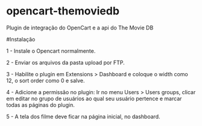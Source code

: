 # opencart-themoviedb
Plugin de integração do OpenCart e a api do The Movie DB

#Instalação

1 - Instale o Opencart normalmente.

2 - Enviar os arquivos da pasta upload por FTP.

3 - Habilite o plugin em Extensions > Dashboard e coloque o width como 12, o sort order como 0 e salve.

4 - Adicione a permissão no plugin: 
Ir no menu Users > Users groups, clicar em editar no grupo de usuários ao qual seu usuário pertence e marcar todas as páginas do plugin.

5 - A tela dos filme deve ficar na página inicial, no dashboard. 